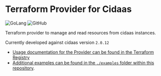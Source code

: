 # Terraform Provider for Cidaas

![GoLang](https://img.shields.io/badge/golang-1.18-blue)
![GitHub](https://img.shields.io/github/license/real-digital/terraform-provider-cidaas) 

Terraform provider to manage and read resources from cidaas instances.


Currently developed against cidaas version `2.0.12`

* [Usage documentation for the Provider can be found in the Terraform Registry](https://registry.terraform.io/providers/real-digital/cidaas/latest/docs)
* [Additional examples can be found in the `./examples` folder within this repository](https://github.com/real-digital/terraform-provider-cidaas/tree/main/examples).
